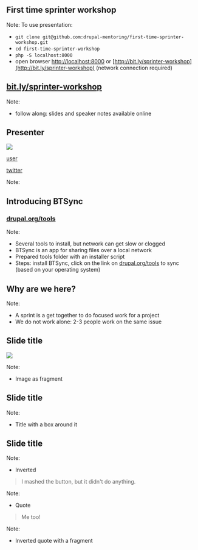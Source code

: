 ## First time sprinter workshop
<!-- .element: class="heading" -->

Note:
To use presentation:
- `git clone git@github.com:drupal-mentoring/first-time-sprinter-workshop.git`
- `cd first-time-sprinter-workshop`
- `php -S localhost:8000`
- open browser [http://localhost:8000](http://localhost:8000) or [http://bit.ly/sprinter-workshop](http://bit.ly/sprinter-workshop) (network connection required)




## [bit.ly/sprinter-workshop](http://bit.ly/sprinter-workshop)

Note:
- follow along: slides and speaker notes available online



## Presenter
<img src="custom/images/avatar.png">

<a href="https://www.drupal.org/u/user"><i class="fa fa-drupal"></i> user</a>

<a href="https://twitter.com/username"><i class="fa fa-twitter"></i> twitter</a>

Note:



## Introducing BTSync
<!-- .element: class="heading" -->
### [drupal.org/tools](https://www.drupal.org/tools)
Note:
- Several tools to install, but network can get slow or clogged
- BTSync is an app for sharing files over a local network
- Prepared tools folder with an installer script
- Steps: install BTSync, click on the link on [drupal.org/tools](https://www.drupal.org/tools) to sync (based on your operating system)



<!-- .slide: data-background="custom/images/amsterdam-sprint.jpg" data-state="show-header" data-header="Photo CC-BY Boris Baldinger https://flic.kr/p/paCQbD" -->
## Why are we here?
<!-- .element: class="heading invert" -->

Note:
- A sprint is a get together to do focused work for a project
- We do not work alone: 2-3 people work on the same issue



## Slide title
<img src="custom/images/" class="fragment">

Note:
- Image as fragment



## Slide title
<!-- .element: class="heading" -->

Note:
- Title with a box around it



## Slide title
<!-- .element: class="heading invert" -->

Note:
- Inverted



> <i class="fa fa-quote-left"></i>
> I mashed the button, but it didn't do anything.
> <i class="fa fa-quote-right"></i>

Note:
- Quote



> <!-- .element: class="invert" -->
> <i class="fa fa-quote-left"></i>
> Me too!
> <i class="fa fa-quote-right"></i>

Note:
- Inverted quote with a fragment
